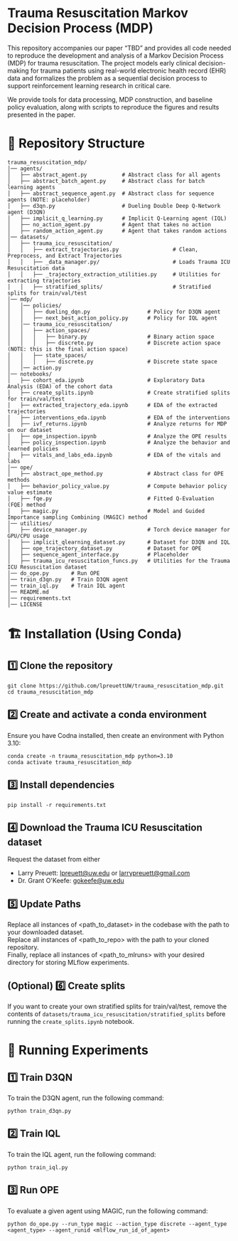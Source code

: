 # Trauma Resuscitation Markov Decision Process (MDP)
This repository accompanies our paper “TBD” and provides all code needed to reproduce the development and analysis of a Markov Decision Process (MDP) for trauma resuscitation. The project models early clinical decision-making for trauma patients using real-world electronic health record (EHR) data and formalizes the problem as a sequential decision process to support reinforcement learning research in critical care.

We provide tools for data processing, MDP construction, and baseline policy evaluation, along with scripts to reproduce the figures and results presented in the paper.

# 📁 Repository Structure
```
trauma_resuscitation_mdp/
│── agents/
│   ├── abstract_agent.py           # Abstract class for all agents
│   ├── abstract_batch_agent.py     # Abstract class for batch learning agents
│   ├── abstract_sequence_agent.py  # Abstract class for sequence agents (NOTE: placeholder)
│   ├── d3qn.py                     # Dueling Double Deep Q-Network agent (D3QN)
│   ├── implicit_q_learning.py      # Implicit Q-Learning agent (IQL)
│   ├── no_action_agent.py          # Agent that takes no action
│   ├── random_action_agent.py      # Agent that takes random actions
│── datasets/
│   ├── trauma_icu_resuscitation/
│   │   ├── extract_trajectories.py                 # Clean, Preprocess, and Extract Trajectories
│   │   ├── _data_manager.py/                       # Loads Trauma ICU Resuscitation data
│   │   ├── _trajectory_extraction_utilities.py     # Utilities for extracting trajectories
│   │   ├── stratified_splits/                      # Stratified splits for train/val/test
│── mdp/
│   │── policies/
│   │   ├── dueling_dqn.py                  # Policy for D3QN agent
│   │   ├── next_best_action_policy.py      # Policy for IQL agent
│   │── trauma_icu_resuscitation/
│   │   ├── action_spaces/
│   │   │   ├── binary.py                   # Binary action space
│   │   │   ├── discrete.py                 # Discrete action space (NOTE: this is the final action space)
│   │   ├── state_spaces/
│   │   │   ├── discrete.py                 # Discrete state space
│   │── action.py
│── notebooks/
│   ├── cohort_eda.ipynb                    # Exploratory Data Analysis (EDA) of the cohort data
│   ├── create_splits.ipynb                 # Create stratified splits for train/val/test
│   ├── extracted_trajectory_eda.ipynb      # EDA of the extracted trajectories
│   ├── interventions_eda.ipynb             # EDA of the interventions
│   ├── ivf_returns.ipynb                   # Analyze returns for MDP on our dataset
│   ├── ope_inspection.ipynb                # Analyze the OPE results
│   ├── policy_inspection.ipynb             # Analyze the behavior and learned policies
│   ├── vitals_and_labs_eda.ipynb           # EDA of the vitals and labs
│── ope/
│   ├── abstract_ope_method.py              # Abstract class for OPE methods
│   ├── behavior_policy_value.py            # Compute behavior policy value estimate
│   ├── fqe.py                              # Fitted Q-Evaluation (FQE) method
│   ├── magic.py                            # Model and Guided Importance sampling Combining (MAGIC) method
│── utilities/
│   ├── device_manager.py                   # Torch device manager for GPU/CPU usage
│   ├── implicit_qlearning_dataset.py       # Dataset for D3QN and IQL
│   ├── ope_trajectory_dataset.py           # Dataset for OPE
│   ├── sequence_agent_interface.py         # Placeholder
│   ├── trauma_icu_resuscitation_funcs.py   # Utilities for the Trauma ICU Resuscitation dataset
│── do_ope.py       # Run OPE
│── train_d3qn.py   # Train D3QN agent
│── train_iql.py    # Train IQL agent
│── README.md
│── requirements.txt
│── LICENSE
```
# 🏗️ Installation (Using Conda)
## 1️⃣ Clone the repository
```
git clone https://github.com/lpreuettUW/trauma_resuscitation_mdp.git
cd trauma_resuscitation_mdp
```
## 2️⃣ Create and activate a conda environment
Ensure you have Codna installed, then create an environment with Python 3.10:
```
conda create -n trauma_resuscitation_mdp python=3.10
conda activate trauma_resuscitation_mdp
```
## 3️⃣ Install dependencies
```
pip install -r requirements.txt
```
## 4️⃣ Download the Trauma ICU Resuscitation dataset
Request the dataset from either
- Larry Preuett: lpreuett@uw.edu or larrypreuett@gmail.com
- Dr. Grant O'Keefe: gokeefe@uw.edu
## 5️⃣ Update Paths
Replace all instances of <path_to_dataset> in the codebase with the path to your downloaded dataset.<br>
Replace all instances of <path_to_repo> with the path to your cloned repository.<br>
Finally, replace all instances of <path_to_mlruns> with your desired directory for storing MLflow experiments.
## (Optional) 6️⃣ Create splits
If you want to create your own stratified splits for train/val/test, remove the contents of `datasets/trauma_icu_resuscitation/stratified_splits` before running the `create_splits.ipynb` notebook. 
# 🚀 Running Experiments
## 1️⃣ Train D3QN
To train the D3QN agent, run the following command:
```
python train_d3qn.py
```
## 2️⃣ Train IQL
To train the IQL agent, run the following command:
```
python train_iql.py
```
## 3️⃣ Run OPE
To evaluate a given agent using MAGIC, run the following command:
```
python do_ope.py --run_type magic --action_type discrete --agent_type <agent_type> --agent_runid <mlflow_run_id_of_agent>
```
